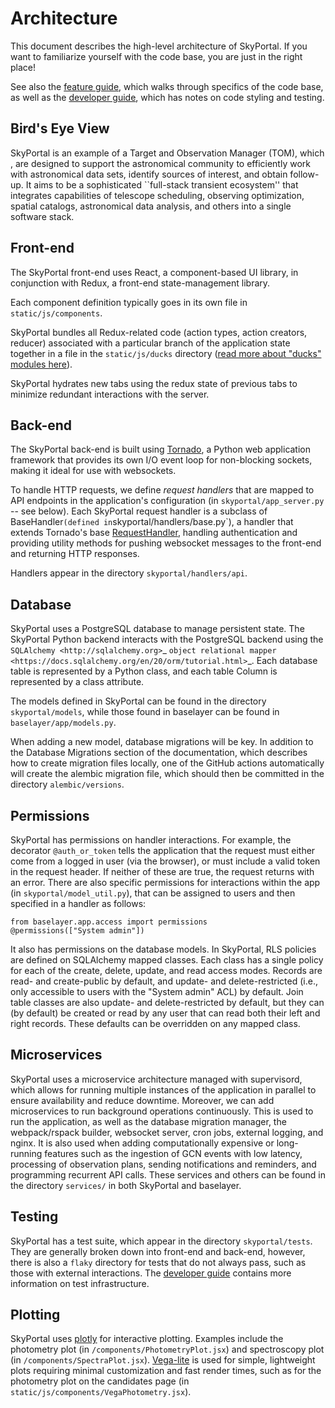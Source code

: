 # Architecture

This document describes the high-level architecture of SkyPortal.
If you want to familiarize yourself with the code base, you are just in the right place!

See also the [feature guide](./doc/adding_features.md), which walks through specifics of the code base, as well as the [developer guide](./doc/dev.md), which has notes on code styling and testing.

## Bird's Eye View

SkyPortal is an example of a Target and Observation Manager (TOM), which , are designed to support the astronomical community to efficiently work with astronomical data sets, identify sources of interest, and obtain follow-up. It aims to be a sophisticated ``full-stack transient ecosystem'' that integrates capabilities of telescope scheduling, observing optimization, spatial catalogs, astronomical data analysis, and others into a single software stack.

## Front-end

The SkyPortal front-end uses React, a component-based UI library, in conjunction with Redux, a front-end state-management library.

Each component definition typically goes in its own file in `static/js/components`.

SkyPortal bundles all Redux-related code (action types, action creators, reducer) associated with a particular branch of the application state together in a file in the `static/js/ducks` directory ([read more about "ducks" modules here](https://github.com/erikras/ducks-modular-redux)).

SkyPortal hydrates new tabs using the redux state of previous tabs to minimize redundant interactions with the server.

## Back-end

The SkyPortal back-end is built using [Tornado](https://www.tornadoweb.org/en/stable/), a Python web application framework that provides its own I/O event loop for non-blocking sockets, making it ideal for use with websockets.

To handle HTTP requests, we define _request handlers_ that are mapped to API endpoints in the application's configuration (in `skyportal/app_server.py` -- see below). Each SkyPortal request handler is a subclass of
BaseHandler`(defined in`skyportal/handlers/base.py`), a handler that extends Tornado's base [RequestHandler](https://www.tornadoweb.org/en/stable/web.html#tornado.web.RequestHandler), handling authentication and providing utility methods for pushing websocket messages to the front-end and returning HTTP responses.

Handlers appear in the directory `skyportal/handlers/api`.

## Database

SkyPortal uses a PostgreSQL database to manage persistent state. The SkyPortal Python backend interacts with the PostgreSQL backend using the
`SQLAlchemy <http://sqlalchemy.org>`_
`object relational mapper <https://docs.sqlalchemy.org/en/20/orm/tutorial.html>`_.
Each database table is represented by a Python class, and each table Column
is represented by a class attribute.

The models defined in SkyPortal can be found in the directory `skyportal/models`, while those found in baselayer can be found in `baselayer/app/models.py`.

When adding a new model, database migrations will be key. In addition to the Database Migrations section of the documentation, which describes how to create migration files locally, one of the GitHub actions automatically will create the alembic migration file, which should then be committed in the directory `alembic/versions`.

## Permissions

SkyPortal has permissions on handler interactions. For example, the decorator `@auth_or_token` tells the application that the request must either come from a logged in user (via the browser), or must include a valid token in the request header. If neither of these are true, the request returns with an error. There are also specific permissions for interactions within the app (in `skyportal/model_util.py`), that can be assigned to users and then specified in a handler as follows:

```
from baselayer.app.access import permissions
@permissions(["System admin"])
```

It also has permissions on the database models. In SkyPortal, RLS policies are defined on SQLAlchemy mapped classes. Each class has a single policy for each of the create, delete, update, and read access modes. Records are read- and create-public by default, and update- and delete-restricted (i.e., only accessible to users with the "System admin" ACL) by default. Join table classes are also update- and delete-restricted by default, but they can (by default) be created or read by any user that can read both their left and right records. These defaults can be overridden on any mapped class.

## Microservices

SkyPortal uses a microservice architecture managed with supervisord, which allows for running multiple instances of the application in parallel to ensure availability and reduce downtime. Moreover, we can add microservices to run background operations continuously. This is used to run the application, as well as the database migration manager, the webpack/rspack builder, websocket server, cron jobs, external logging, and nginx. It is also used when adding computationally expensive or long-running features such as the ingestion of GCN events with low latency, processing of observation plans, sending notifications and reminders, and programming recurrent API calls. These services and others can be found in the directory `services/` in both SkyPortal and baselayer.

## Testing

SkyPortal has a test suite, which appear in the directory `skyportal/tests`. They are generally broken down into front-end and back-end, however, there is also a `flaky` directory for tests that do not always pass, such as those with external interactions. The [developer guide](./doc/dev.md) contains more information on test infrastructure.

## Plotting

SkyPortal uses [plotly](https://github.com/plotly/plotly.py) for interactive plotting. Examples include the photometry plot (in `/components/PhotometryPlot.jsx`) and spectroscopy plot (in `/components/SpectraPlot.jsx`). [Vega-lite](https://vega.github.io/) is used for simple, lightweight plots requiring minimal customization and fast render times, such as for the photometry plot on the candidates page (in `static/js/components/VegaPhotometry.jsx`).
